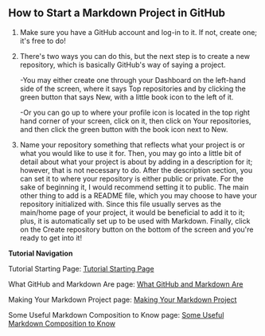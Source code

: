 ## How to Start a Markdown Project in GitHub

1. Make sure you have a GitHub account and log-in to it. If not, create one; it's free to do!

2. There's two ways you can do this, but the next step is to create a new repository, which is basically
   GitHub's way of saying a project.
   
     -You may either create one through your Dashboard on the left-hand
     side of the screen, where it says Top repositories and by clicking the green button that says New, with
     a little book icon to the left of it.
   
     -Or you can go up to where your profile icon is located in the top
     right hand corner of your screen, click on it, then click on Your repositories, and then click the green
     button with the book icon next to New.

3. Name your repository something that reflects what your project is or what you would like to use it for. Then,
   you may go into a little bit of detail about what your project is about by adding in a description for it;
   however, that is not necessary to do. After the description section, you can set it to where your repository
   is either public or private. For the sake of beginning it, I would recommend setting it to public. The main
   other thing to add is a README file, which you may choose to have your repository initialized with. Since this
   file usually serves as the main/home page of your project, it would be beneficial to add it to it; plus, it is
   automatically set up to be used with Markdown. Finally, click on the Create repository button on the bottom of
   the screen and you're ready to get into it!

**Tutorial Navigation**
   
Tutorial Starting Page: [Tutorial Starting Page](https://github.com/rlwx3k/Digital-Concept-Tutorial/tree/main)

What GitHub and Markdown Are page: [What GitHub and Markdown Are](https://github.com/rlwx3k/Digital-Concept-Tutorial/blob/main/whatgithubandmarkdownare.md)

Making Your Markdown Project page: [Making Your Markdown Project](https://github.com/rlwx3k/Digital-Concept-Tutorial/blob/main/makingyourmarkdownproject.md)

Some Useful Markdown Composition to Know page: [Some Useful Markdown Composition to Know](https://github.com/rlwx3k/Digital-Concept-Tutorial/blob/main/someusefulmarkdowncompositiontoknow.md)
